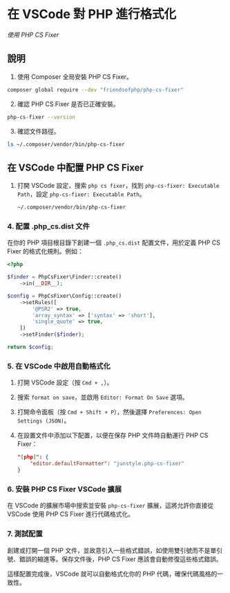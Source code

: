 # 在 VSCode 對 PHP 進行格式化

_使用 PHP CS Fixer_

## 說明

1. 使用 Composer 全局安裝 PHP CS Fixer。

```bash
composer global require --dev "friendsofphp/php-cs-fixer"
```

2. 確認 PHP CS Fixer 是否已正確安裝。

```bash
php-cs-fixer --version
```

3. 確認文件路徑。

```bash
ls ~/.composer/vendor/bin/php-cs-fixer
```

## 在 VSCode 中配置 PHP CS Fixer

1. 打開 VSCode 設定，搜索 `php cs fixer`，找到 `php-cs-fixer: Executable Path`，設定 `php-cs-fixer: Executable Path`。

    ```bash
    ~/.composer/vendor/bin/php-cs-fixer
    ```

### 4. 配置 .php_cs.dist 文件
在你的 PHP 項目根目錄下創建一個 `.php_cs.dist` 配置文件，用於定義 PHP CS Fixer 的格式化規則。例如：

```php
<?php

$finder = PhpCsFixer\Finder::create()
    ->in(__DIR__);

$config = PhpCsFixer\Config::create()
    ->setRules([
        '@PSR2' => true,
        'array_syntax' => ['syntax' => 'short'],
        'single_quote' => true,
    ])
    ->setFinder($finder);

return $config;
```

### 5. 在 VSCode 中啟用自動格式化
1. 打開 VSCode 設定（按 `Cmd + ,`）。
2. 搜索 `format on save`，並啟用 `Editor: Format On Save` 選項。
3. 打開命令面板（按 `Cmd + Shift + P`），然後選擇 `Preferences: Open Settings (JSON)`。
4. 在設置文件中添加以下配置，以便在保存 PHP 文件時自動運行 PHP CS Fixer：

    ```json
    "[php]": {
        "editor.defaultFormatter": "junstyle.php-cs-fixer"
    }
    ```

### 6. 安裝 PHP CS Fixer VSCode 擴展
在 VSCode 的擴展市場中搜索並安裝 `php-cs-fixer` 擴展，這將允許你直接從 VSCode 使用 PHP CS Fixer 進行代碼格式化。

### 7. 測試配置
創建或打開一個 PHP 文件，並故意引入一些格式錯誤，如使用雙引號而不是單引號、錯誤的縮進等。保存文件後，PHP CS Fixer 應該會自動修復這些格式錯誤。

這樣配置完成後，VSCode 就可以自動格式化你的 PHP 代碼，確保代碼風格的一致性。